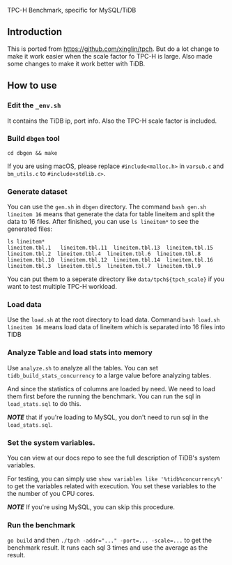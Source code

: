 TPC-H Benchmark, specific for MySQL/TiDB
## Introduction

This is ported from https://github.com/xinglin/tpch. But do a lot change to make it work easier when the scale factor fo TPC-H is large.
Also made some changes to make it work better with TiDB.

## How to use 

### Edit the `_env.sh`

It contains the TiDB ip, port info. Also the TPC-H scale factor is included.

### Build `dbgen` tool

`cd dbgen && make`

If you are using macOS, please replace `#include<malloc.h>` in `varsub.c` and `bm_utils.c` to `#include<stdlib.c>`.

### Generate dataset

You can use the `gen.sh` in `dbgen` directory. The command `bash gen.sh lineitem 16` means that generate the data for table lineitem and split the data to 16 files. After finished, you can use `ls lineitem*` to see the generated files:

```
ls lineitem*
lineitem.tbl.1   lineitem.tbl.11  lineitem.tbl.13  lineitem.tbl.15  lineitem.tbl.2  lineitem.tbl.4  lineitem.tbl.6  lineitem.tbl.8
lineitem.tbl.10  lineitem.tbl.12  lineitem.tbl.14  lineitem.tbl.16  lineitem.tbl.3  lineitem.tbl.5  lineitem.tbl.7  lineitem.tbl.9
```

You can put them to a seperate directory like `data/tpch${tpch_scale}` if you want to test multiple TPC-H workload.

### Load data

Use the `load.sh` at the root directory to load data. Command `bash load.sh lineitem 16` means load data of lineitem which is separated into 16 files into TIDB

### Analyze Table and load stats into memory

Use `analyze.sh` to analyze all the tables. You can set `tidb_build_stats_concurrency` to a large value before analyzing tables.

And since the statistics of columns are loaded by need. We need to load them first before the running the benchmark. You can run the sql in `load_stats.sql` to do this.

***NOTE*** that if you're loading to MySQL, you don't need to run sql in the `load_stats.sql`.

### Set the system variables.

You can view at our docs repo to see the full description of TiDB's system variables.

For testing, you can simply use `show variables like '%tidb%concurrency%'` to get the variables related with execution. You set these variables to the the number of you CPU cores.

***NOTE*** If you're using MySQL, you can skip this procedure.

### Run the benchmark

`go build` and then `./tpch -addr="..." -port=... -scale=...` to get the benchmark result. It runs each sql 3 times and use the average as the result.
